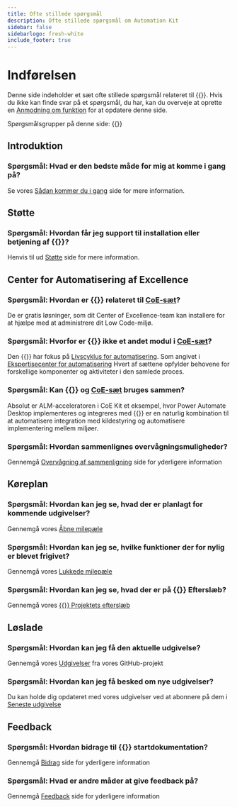 ```yaml
---
title: Ofte stillede spørgsmål
description: Ofte stillede spørgsmål om Automation Kit
sidebar: false
sidebarlogo: fresh-white
include_footer: true
---
```

# Indførelsen

Denne side indeholder et sæt ofte stillede spørgsmål relateret til {{<product-name>}}. Hvis du ikke kan finde svar på et spørgsmål, du har, kan du overveje at oprette en [Anmodning om funktion](https://github.com/microsoft/powercat-automation-kit/issues/new/choose) for at opdatere denne side.

Spørgsmålsgrupper på denne side:
{{<toc>}}

## Introduktion

### **Spørgsmål:** Hvad er den bedste måde for mig at komme i gang på?

Se vores [Sådan kommer du i gang](/da/get-started) side for mere information.

## Støtte

### **Spørgsmål:** Hvordan får jeg support til installation eller betjening af {{<product-name>}}?

Henvis til ud [Støtte](/da/support) side for mere information.

## Center for Automatisering af Excellence

### **Spørgsmål:** Hvordan er {{<product-name>}} relateret til [CoE-sæt](https://learn.microsoft.com/power-platform/guidance/coe/starter-kit)?

De er gratis løsninger, som dit Center of Excellence-team kan installere for at hjælpe med at administrere dit Low Code-miljø.

### **Spørgsmål:** Hvorfor er {{<product-name>}} ikke et andet modul i [CoE-sæt](https://learn.microsoft.com/power-platform/guidance/coe/starter-kit)?

Den {{<product-name>}} har fokus på [Livscyklus for automatisering](https://learn.microsoft.com/power-automate/guidance/automation-kit/overview/automation-coe-strategy#automation-lifecycle). Som angivet i [Ekspertisecenter for automatisering](https://learn.microsoft.com/power-automate/guidance/automation-kit/overview/automation-coe-strategy#automation-center-of-excellence) Hvert af sættene opfylder behovene for forskellige komponenter og aktiviteter i den samlede proces.

### **Spørgsmål:** Kan {{<product-name>}} og [CoE-sæt](https://learn.microsoft.com/power-platform/guidance/coe/starter-kit) bruges sammen?

Absolut er ALM-acceleratoren i CoE Kit et eksempel, hvor Power Automate Desktop implementeres og integreres med {{<product-name>}} er en naturlig kombination til at automatisere integration med kildestyring og automatisere implementering mellem miljøer.

### **Spørgsmål:** Hvordan sammenlignes overvågningsmuligheder?

Gennemgå [Overvågning af sammenligning](/da/monitoring-compare) side for yderligere information

## Køreplan

### **Spørgsmål:** Hvordan kan jeg se, hvad der er planlagt for kommende udgivelser?

Gennemgå vores [Åbne milepæle](https://github.com/microsoft/powercat-automation-kit/milestones?state=open)

### **Spørgsmål:** Hvordan kan jeg se, hvilke funktioner der for nylig er blevet frigivet?

Gennemgå vores [Lukkede milepæle](https://github.com/microsoft/powercat-automation-kit/milestones?state=closed)

### **Spørgsmål:** Hvordan kan jeg se, hvad der er på {{<product-name>}} Efterslæb?

Gennemgå vores [{{<product-name>}} Projektets efterslæb](https://aka.ms/ak4pp/backlog)

## Løslade

### **Spørgsmål:** Hvordan kan jeg få den aktuelle udgivelse?

Gennemgå vores [Udgivelser](https://github.com/microsoft/powercat-automation-kit/releases) fra vores GitHub-projekt

### **Spørgsmål:** Hvordan kan jeg få besked om nye udgivelser?

Du kan holde dig opdateret med vores udgivelser ved at abonnere på dem i [Seneste udgivelse](https://github.com/microsoft/powercat-automation-kit#latest-release)

## Feedback

### **Spørgsmål:** Hvordan bidrage til {{<product-name>}} startdokumentation?

Gennemgå [Bidrag](/da/contribution) side for yderligere information

### **Spørgsmål:** Hvad er andre måder at give feedback på?

Gennemgå [Feedback](/da/contribution/feedback) side for yderligere information
